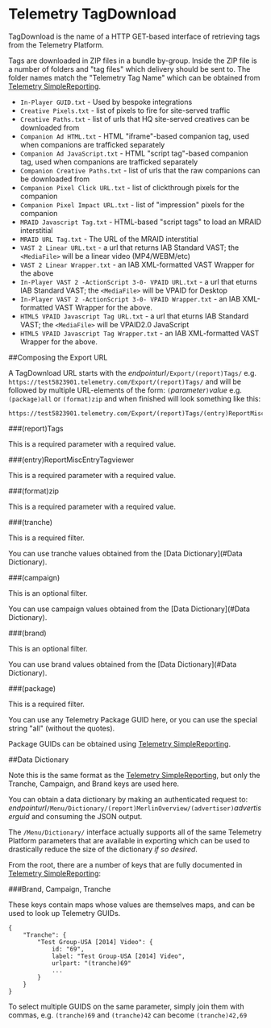 Telemetry TagDownload
=========================
TagDownload is the name of a HTTP GET-based interface of retrieving tags from the Telemetry Platform. 

Tags are downloaded in ZIP files in a bundle by-group. Inside the ZIP file is a number of folders and "tag files"
which delivery should be sent to. The folder names match the "Telemetry Tag Name" which can be obtained from [Telemetry SimpleReporting](./SimpleReporting.md).

* `In-Player GUID.txt` - Used by bespoke integrations
* `Creative Pixels.txt` - list of pixels to fire for site-served traffic
* `Creative Paths.txt` - list of urls that HQ site-served creatives can be downloaded from
* `Companion Ad HTML.txt` - HTML "iframe"-based companion tag, used when companions are trafficked separately
* `Companion Ad JavaScript.txt` - HTML "script tag"-based companion tag, used when companions are trafficked separately
* `Companion Creative Paths.txt` - list of urls that the raw companions can be downloaded from
* `Companion Pixel Click URL.txt` - list of clickthrough pixels for the companion
* `Companion Pixel Impact URL.txt` - list of "impression" pixels for the companion
* `MRAID Javascript Tag.txt` - HTML-based "script tags" to load an MRAID interstitial
* `MRAID URL Tag.txt` - The URL of the MRAID interstitial
* `VAST 2 Linear URL.txt` - a url that returns IAB Standard VAST; the `<MediaFile>` will be a linear video (MP4/WEBM/etc)
* `VAST 2 Linear Wrapper.txt` - an IAB XML-formatted VAST Wrapper for the above
* `In-Player VAST 2 -ActionScript 3-0- VPAID URL.txt` - a url that eturns IAB Standard VAST; the `<MediaFile>` will be VPAID for Desktop
* `In-Player VAST 2 -ActionScript 3-0- VPAID Wrapper.txt` - an IAB XML-formatted VAST Wrapper for the above.
* `HTML5 VPAID Javascript Tag URL.txt` - a url that eturns IAB Standard VAST; the `<MediaFile>` will be VPAID2.0 JavaScript
* `HTML5 VPAID Javascript Tag Wrapper.txt` - an IAB XML-formatted VAST Wrapper for the above.

##Composing the Export URL

A TagDownload URL starts with the *endpointurl*`/Export/(report)Tags/` e.g. `https://test5823901.telemetry.com/Export/(report)Tags/` and will be followed by multiple URL-elements of the form: `(`*parameter*`)`*value* e.g.`(package)all` or `(format)zip` and when finished will look something like this:

    https://test5823901.telemetry.com/Export/(report)Tags/(entry)ReportMiscEntryTagviewer/(tranche)1311043/(package)all/(format)zip

###(report)Tags

This is a required parameter with a required value.

###(entry)ReportMiscEntryTagviewer

This is a required parameter with a required value.

###(format)zip

This is a required parameter with a required value.

###(tranche)

This is a required filter. 

You can use tranche values obtained from the [Data Dictionary](#Data Dictionary).

###(campaign)

This is an optional filter.

You can use campaign values obtained from the [Data Dictionary](#Data Dictionary).

###(brand)

This is an optional filter.

You can use brand values obtained from the [Data Dictionary](#Data Dictionary).

###(package)

This is a required filter. 

You can use any Telemetry Package GUID here, or you can use the special string "all" (without the quotes).

Package GUIDs can be obtained using [Telemetry SimpleReporting](./SimpleReport.md).


##Data Dictionary

Note this is the same format as the [Telemetry SimpleReporting](./SimpleReporting.md), but only the Tranche, Campaign, and Brand keys are used here.

You can obtain a data dictionary by making an authenticated request to: *endpointurl*`/Menu/Dictionary/(report)MerlinOverview/(advertiser)`*advertiserguid* and consuming the JSON output.

The `/Menu/Dictionary/` interface actually supports all of the same Telemetry Platform parameters that are available in exporting which can be used to
drastically reduce the size of the dictionary *if so desired*.

From the root, there are a number of keys that are fully documented in [Telemetry SimpleReporting](./SimpleReporting.md):

###Brand, Campaign, Tranche

These keys contain maps whose values are themselves maps, and can be used to look up Telemetry GUIDs.

    {
        "Tranche": {
            "Test Group-USA [2014] Video": {
                id: "69",
                label: "Test Group-USA [2014] Video",
                urlpart: "(tranche)69"
                ...
            }
        }
    }

To select multiple GUIDS on the same parameter, simply join them with commas, e.g. `(tranche)69` and `(tranche)42` can become `(tranche)42,69`

